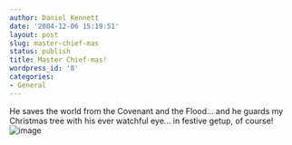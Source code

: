 ```yaml
---
author: Daniel Kennett
date: '2004-12-06 15:19:51'
layout: post
slug: master-chief-mas
status: publish
title: Master Chief-mas!
wordpress_id: '8'
categories:
- General
---
```


He saves the world from the Covenant and the Flood... and he guards my
Christmas tree with his ever watchful eye... in festive getup, of
course!
![image](http://danielkennett.org/pictures/mcxmas.jpg)
